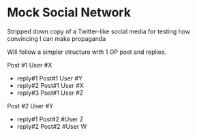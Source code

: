 # Mock Social Network

Stripped down copy of a Twitter-like social media for testing how convincing I can make propaganda

Will follow a simpler structure with 1 OP post and replies.

Post #1 User #X
 * reply#1 Post#1 User #Y
 * reply#2 Post#1 User #X
 * reply#3 Post#1 User #Z

Post #2 User #Y
 * reply#1 Post#2 #User Z 
 * reply#2 Post#2 #User W
